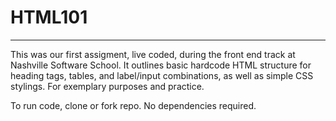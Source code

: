 # HTML101
___

This was our first assigment, live coded, during the front end track at Nashville Software School. It outlines basic hardcode HTML structure for heading tags, tables, and label/input combinations, as well as simple CSS stylings. For exemplary purposes and practice. 

To run code, clone or fork repo. No dependencies required.